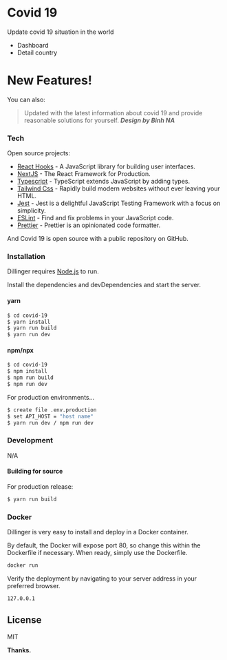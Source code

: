# Covid 19

Update covid 19 situation in the world

  - Dashboard
  - Detail country

# New Features!

You can also:

> Updated with the latest information about covid 19
> and provide reasonable solutions for yourself.
> ___Design by Binh NA___

### Tech

Open source projects:

* [React Hooks](https://reactjs.org/docs/hooks-intro.html) - A JavaScript library for building user interfaces.
* [NextJS](https://nextjs.org/) - The React Framework for Production.
* [Typescript](https://www.typescriptlang.org/) - TypeScript extends JavaScript by adding types.
* [Tailwind Css](https://tailwindcss.com/) - Rapidly build modern websites without ever leaving your HTML.
* [Jest](https://jestjs.io/) - Jest is a delightful JavaScript Testing Framework with a focus on simplicity.
* [ESLint](https://eslint.org/) - Find and fix problems in your JavaScript code.
* [Prettier](https://prettier.io/) - Prettier is an opinionated code formatter.

And Covid 19 is open source with a public repository on GitHub.

### Installation

Dillinger requires [Node.js](https://nodejs.org/) to run.

Install the dependencies and devDependencies and start the server.

#### yarn
```sh
$ cd covid-19
$ yarn install
$ yarn run build
$ yarn run dev
```

#### npm/npx
```sh
$ cd covid-19
$ npm install
$ npm run build
$ npm run dev
```

For production environments...

```sh
$ create file .env.production
$ set API_HOST = "host name"
$ yarn run dev / npm run dev
```

### Development

N/A

#### Building for source
For production release:
```sh
$ yarn run build
```

### Docker
Dillinger is very easy to install and deploy in a Docker container.

By default, the Docker will expose port 80, so change this within the Dockerfile if necessary. When ready, simply use the Dockerfile.

```sh
docker run
```

Verify the deployment by navigating to your server address in your preferred browser.

```sh
127.0.0.1
```

License
----

MIT


**Thanks.**

